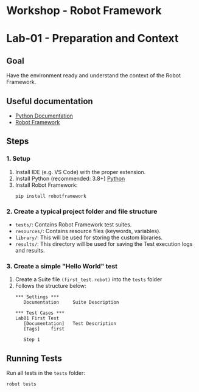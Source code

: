 # Workshop - Robot Framework

# Lab-01 - Preparation and Context

## Goal
Have the environment ready and understand the context of the Robot Framework.


## Useful documentation

- [Python Documentation](https://docs.python.org/3/reference/index.html)
- [Robot Framework](https://robotframework.org/robotframework/latest/RobotFrameworkUserGuide.html)


## Steps

### 1. Setup
1. Install IDE (e.g. VS Code) with the proper extension.
2. Install Python (recommended: 3.8+)
   [Python](https://www.python.org/downloads/)
3. Install Robot Framework:
   ```pwsh
   pip install robotframework
   ```

### 2. Create a typical project folder and file structure
- `tests/`: Contains Robot Framework test suites.
- `resources/`: Contains resource files (keywords, variables).
- `library/`: This will be used for storing the custom libraries.
- `results/`: This directory will be used for saving the Test execution logs and results.


### 3. Create a simple "Hello World" test
1. Create a Suite file ```(first_test.robot)``` into the ```tests``` folder
2. Follows the structure below:
   ```
   *** Settings ***
      Documentation     Suite Description

   *** Test Cases ***
   Lab01 First Test
      [Documentation]   Test Description
      [Tags]    first
      
      Step 1
    ```


## Running Tests
Run all tests in the `tests` folder:
```pwsh
robot tests
```
